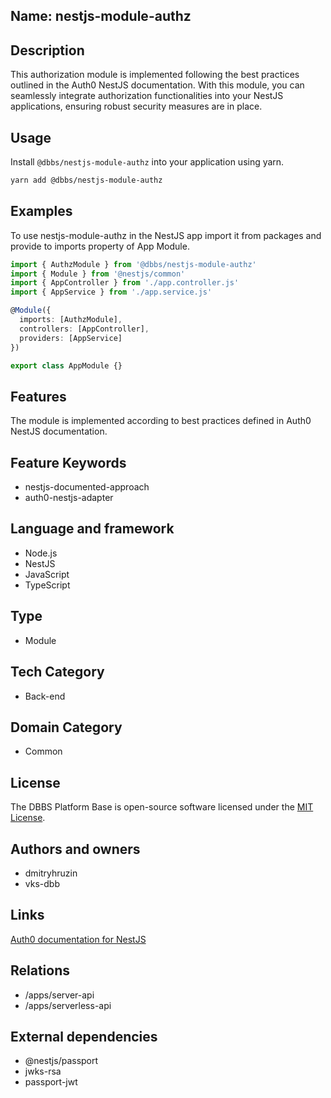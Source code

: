 ## Name: nestjs-module-authz

## Description

This authorization module is implemented following the best practices outlined in the Auth0 NestJS documentation. With this module, you can seamlessly integrate authorization functionalities into your NestJS applications, ensuring robust security measures are in place.

## Usage

Install `@dbbs/nestjs-module-authz` into your application using yarn.

```bash
yarn add @dbbs/nestjs-module-authz
```

## Examples

To use nestjs-module-authz in the NestJS app import it from packages and provide to imports property of App Module.

```ts
import { AuthzModule } from '@dbbs/nestjs-module-authz'
import { Module } from '@nestjs/common'
import { AppController } from './app.controller.js'
import { AppService } from './app.service.js'

@Module({
  imports: [AuthzModule],
  controllers: [AppController],
  providers: [AppService]
})

export class AppModule {}
```

## Features

The module is implemented according to best practices defined in Auth0 NestJS documentation. 

## Feature Keywords

- nestjs-documented-approach
- auth0-nestjs-adapter

## Language and framework

- Node.js
- NestJS
- JavaScript
- TypeScript

## Type

- Module

## Tech Category

- Back-end

## Domain Category

- Common

## License

The DBBS Platform Base is open-source software licensed under the [MIT License](LICENSE).

## Authors and owners

- dmitryhruzin
- vks-dbb

## Links

[Auth0 documentation for NestJS](https://auth0.com/blog/developing-a-secure-api-with-nestjs-adding-authorization/)

## Relations

- /apps/server-api
- /apps/serverless-api

## External dependencies

- @nestjs/passport
- jwks-rsa
- passport-jwt
